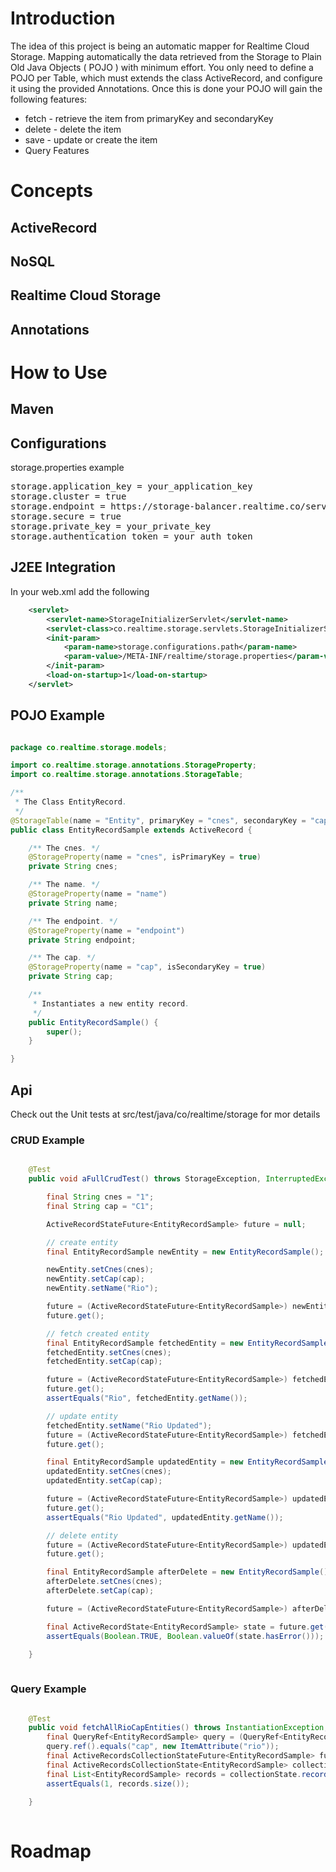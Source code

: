 <h1>Introduction</h1>

The idea of this project is being an automatic mapper for Realtime Cloud Storage. Mapping automatically the data retrieved from the Storage to Plain Old Java Objects ( POJO ) with minimum effort. You only need to define a POJO per Table, which must extends the class ActiveRecord, and configure it using the provided Annotations. Once this is done your POJO will gain the following features:

<ul>
  <li>fetch - retrieve the item from primaryKey and secondaryKey</li>
  <li>delete - delete the item</li>
  <li>save - update or create the item</li>
  <li>Query Features</li>
</ul>

<h1>Concepts</h1>

<h2>ActiveRecord</h2>

<h2>NoSQL</h2>

<h2>Realtime Cloud Storage</h2>

<h2>Annotations</h2>

<h1>How to Use</h1>

<h2>Maven</h2>

<h2>Configurations</h2>

storage.properties example

<pre>
storage.application_key = your_application_key                            # mandatory
storage.cluster = true                                                    # mandatory
storage.endpoint = https://storage-balancer.realtime.co/server/ssl/1.0    # mandatory
storage.secure = true                                                     # optional
storage.private_key = your_private_key                                    # optional
storage.authentication_token = your_auth_token                            # if secure true
</pre>

<h2>J2EE Integration</h2>

In your web.xml add the following

```xml
    <servlet>
        <servlet-name>StorageInitializerServlet</servlet-name>
        <servlet-class>co.realtime.storage.servlets.StorageInitializerServlet</servlet-class>
        <init-param>
            <param-name>storage.configurations.path</param-name>
            <param-value>/META-INF/realtime/storage.properties</param-value>
        </init-param>
        <load-on-startup>1</load-on-startup>
    </servlet> 
```
</pre>

<h2>POJO Example</h2> 

```java

package co.realtime.storage.models;

import co.realtime.storage.annotations.StorageProperty;
import co.realtime.storage.annotations.StorageTable;

/**
 * The Class EntityRecord.
 */
@StorageTable(name = "Entity", primaryKey = "cnes", secondaryKey = "cap")
public class EntityRecordSample extends ActiveRecord {

    /** The cnes. */
    @StorageProperty(name = "cnes", isPrimaryKey = true)
    private String cnes;

    /** The name. */
    @StorageProperty(name = "name")
    private String name;

    /** The endpoint. */
    @StorageProperty(name = "endpoint")
    private String endpoint;

    /** The cap. */
    @StorageProperty(name = "cap", isSecondaryKey = true)
    private String cap;

    /**
     * Instantiates a new entity record.
     */
    public EntityRecordSample() {
        super();
    }

}


```

<h2>Api</h2>

Check out the Unit tests at src/test/java/co/realtime/storage for mor details

<h3>CRUD Example</h3>

```java

    @Test
    public void aFullCrudTest() throws StorageException, InterruptedException, ExecutionException {

        final String cnes = "1";
        final String cap = "C1";

        ActiveRecordStateFuture<EntityRecordSample> future = null;

        // create entity
        final EntityRecordSample newEntity = new EntityRecordSample();

        newEntity.setCnes(cnes);
        newEntity.setCap(cap);
        newEntity.setName("Rio");

        future = (ActiveRecordStateFuture<EntityRecordSample>) newEntity.save(null, null);
        future.get();

        // fetch created entity
        final EntityRecordSample fetchedEntity = new EntityRecordSample();
        fetchedEntity.setCnes(cnes);
        fetchedEntity.setCap(cap);

        future = (ActiveRecordStateFuture<EntityRecordSample>) fetchedEntity.fetch(null, null);
        future.get();
        assertEquals("Rio", fetchedEntity.getName());

        // update entity
        fetchedEntity.setName("Rio Updated");
        future = (ActiveRecordStateFuture<EntityRecordSample>) fetchedEntity.save(null, null);
        future.get();

        final EntityRecordSample updatedEntity = new EntityRecordSample();
        updatedEntity.setCnes(cnes);
        updatedEntity.setCap(cap);

        future = (ActiveRecordStateFuture<EntityRecordSample>) updatedEntity.fetch(null, null);
        future.get();
        assertEquals("Rio Updated", updatedEntity.getName());

        // delete entity
        future = (ActiveRecordStateFuture<EntityRecordSample>) updatedEntity.delete(null, null);
        future.get();

        final EntityRecordSample afterDelete = new EntityRecordSample();
        afterDelete.setCnes(cnes);
        afterDelete.setCap(cap);

        future = (ActiveRecordStateFuture<EntityRecordSample>) afterDelete.fetch(null, null);

        final ActiveRecordState<EntityRecordSample> state = future.get();
        assertEquals(Boolean.TRUE, Boolean.valueOf(state.hasError()));

    }
    
```

<h3>Query Example</h3>

```java

    @Test
    public void fetchAllRioCapEntities() throws InstantiationException, IllegalAccessException, StorageException, InterruptedException, ExecutionException {
        final QueryRef<EntityRecordSample> query = (QueryRef<EntityRecordSample>) EntityRecordSample.createQuery(EntityRecordSample.class);
        query.ref().equals("cap", new ItemAttribute("rio"));
        final ActiveRecordsCollectionStateFuture<EntityRecordSample> future = (ActiveRecordsCollectionStateFuture<EntityRecordSample>) EntityRecordSample.executeQuery(query, null, null);
        final ActiveRecordsCollectionState<EntityRecordSample> collectionState = future.get();
        final List<EntityRecordSample> records = collectionState.records();
        assertEquals(1, records.size());

    }
    
```


<h1>Roadmap</h1>
